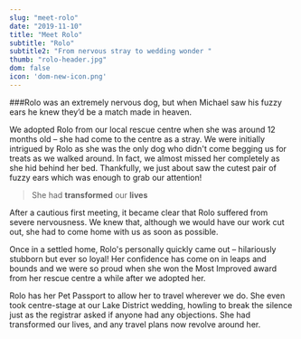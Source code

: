 ```yaml
---
slug: "meet-rolo"
date: "2019-11-10"
title: "Meet Rolo"
subtitle: "Rolo"
subtitle2: "From nervous stray to wedding wonder "
thumb: "rolo-header.jpg"
dom: false
icon: 'dom-new-icon.png'
---
```


###Rolo was an extremely nervous dog, but when Michael saw his fuzzy ears he knew they’d be a match made in heaven. 

We adopted Rolo from our local rescue centre when she was around 12 months old – she had come to the centre as a stray. We were initially intrigued by Rolo as she was the only dog who didn't come begging us for treats as we walked around. In fact, we almost missed her completely as she hid behind her bed. Thankfully, we just about saw the cutest pair of fuzzy ears which was enough to grab our attention!

> She had **transformed** our **lives**

After a cautious first meeting, it became clear that Rolo suffered from severe nervousness. We knew that, although we would have our work cut out, she had to come home with us as soon as possible.

Once in a settled home, Rolo's personally quickly came out – hilariously stubborn but ever so loyal! Her confidence has come on in leaps and bounds and we were so proud when she won the Most Improved award from her rescue centre a while after we adopted her.

Rolo has her Pet Passport to allow her to travel wherever we do. She even took centre-stage at our Lake District wedding, howling to break the silence just as the registrar asked if anyone had any objections. She had transformed our lives, and any travel plans now revolve around her.
